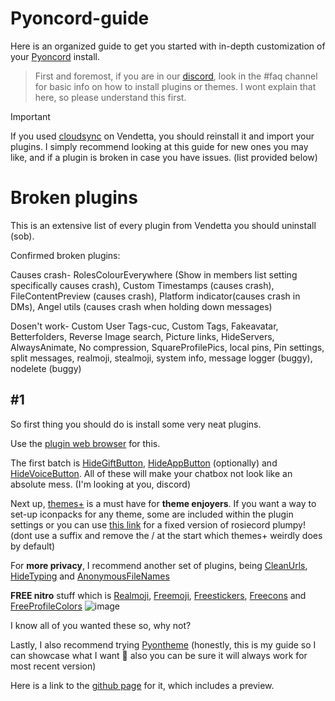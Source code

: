 # Pyoncord-guide
Here is an organized guide to get you started with in-depth customization of your [Pyoncord](https://github.com/pyoncord/Bunny) install.

> First and foremost, if you are in our [discord](https://discord.gg/pyoncord), look in the #faq channel for basic info on how to install plugins or themes. I wont explain that here, so please understand this first.

> [!IMPORTANT]
> If you used [cloudsync](https://vd-plugins.github.io/proxy/vendetta.nexpid.xyz/cloud-sync/) on Vendetta, you should reinstall it and import your plugins. I simply recommend looking at this guide for new ones you may like, and if a plugin is broken in case you have issues. (list provided below)

# Broken plugins
This is an extensive list of every plugin from Vendetta you should uninstall (sob).

Confirmed broken plugins:

Causes crash-
RolesColourEverywhere (Show in members list setting specifically causes crash), Custom Timestamps (causes crash), FileContentPreview (causes crash), Platform indicator(causes crash in DMs), Angel utils (causes crash when holding down messages)

Dosen't work-
Custom User Tags-cuc, Custom Tags, Fakeavatar, Betterfolders, Reverse Image search, Picture links, HideServers, AlwaysAnimate, No compression, SquareProfilePics, local pins, Pin settings, split messages, realmoji, stealmoji, system info, message logger (buggy), nodelete (buggy)
## #1

So first thing you should do is install some very neat plugins. 

Use the [plugin web browser](https://vd-plugins.github.io/web/#) for this. 

The first batch is [HideGiftButton](https://vd-plugins.github.io/proxy/amsyarasyiq.github.io/letup/HideGiftButton/), [HideAppButton](https://rico040.github.io/bunny-plugins/hideappbutton/) (optionally) and [HideVoiceButton](https://aliernfrog.github.io/vd-plugins/HideVoiceButton/).
All of these will make your chatbox not look like an absolute mess. 
(I'm looking at you, discord) 

Next up, [themes+](https://vd-plugins.github.io/proxy/fres621.github.io/vendetta-plugins/BetterSearch/) is a must have for **theme enjoyers**. If you want a way to set-up iconpacks for any theme, some are included within the plugin settings or you can use [this link](https://raw.githubusercontent.com/rairof/discord-iconpacks/master/Packs/Plumpy/) for a fixed version of rosiecord plumpy! (dont use a suffix and remove the / at the start which themes+ weirdly does by default)

For **more privacy**, I recommend another set of plugins, being [CleanUrls](https://vd-plugins.github.io/proxy/vendetta.nexpid.xyz/clean-urls/), [HideTyping](https://vd-plugins.github.io/proxy/redstonekasi.github.io/vendetta-plugins/no-typing/) and [AnonymousFileNames](https://vd-plugins.github.io/proxy/maisymoe.github.io/strife/AnonymousFileNames/)

**FREE nitro** stuff which is [Realmoji](https://vd-plugins.github.io/proxy/redstonekasi.github.io/vendetta-plugins/realmoji/), [Freemoji](https://vd-plugins.github.io/proxy/maisymoe.github.io/strife/Freemoji/), [Freestickers](https://vd-plugins.github.io/proxy/aliernfrog.github.io/vd-plugins/FreeStickers/), [Freecons](https://vd-plugins.github.io/proxy/dziurwa14.github.io/vendetta-plugins/Freecons/) and [FreeProfileColors](https://vd-plugins.github.io/proxy/twnlink.github.io/vendetta-plugins/FreeProfileColors/)
![image](https://github.com/rennpy/pyonguide/assets/158360149/f21f4185-6fb0-4324-bff4-852bb72a66aa)



I know all of you wanted these so, why not?

Lastly, I also recommend trying [Pyontheme](https://raw.githubusercontent.com/rennpy/pyontheme/main/pyontheme.json) (honestly, this is my guide so I can showcase what I want 🚎 also you can be sure it will always work for most recent version)

Here is a link to the [github page](https://github.com/rennpy/pyontheme) for it, which includes a preview.

